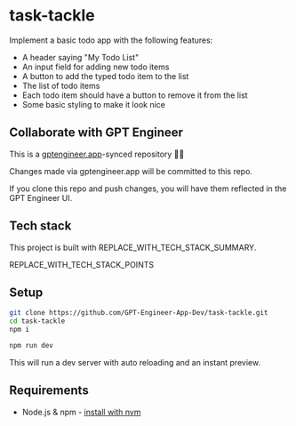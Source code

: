 # task-tackle

Implement a basic todo app with the following features:
- A header saying "My Todo List"
- An input field for adding new todo items 
- A button to add the typed todo item to the list
- The list of todo items 
- Each todo item should have a button to remove it from the list
- Some basic styling to make it look nice

## Collaborate with GPT Engineer

This is a [gptengineer.app](https://gptengineer.app)-synced repository 🌟🤖

Changes made via gptengineer.app will be committed to this repo.

If you clone this repo and push changes, you will have them reflected in the GPT Engineer UI.

## Tech stack

This project is built with REPLACE_WITH_TECH_STACK_SUMMARY.

REPLACE_WITH_TECH_STACK_POINTS

## Setup

```sh
git clone https://github.com/GPT-Engineer-App-Dev/task-tackle.git
cd task-tackle
npm i
```

```sh
npm run dev
```

This will run a dev server with auto reloading and an instant preview.

## Requirements

- Node.js & npm - [install with nvm](https://github.com/nvm-sh/nvm#installing-and-updating)
